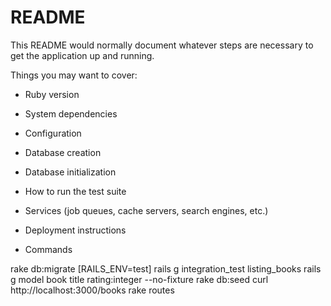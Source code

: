 # README

This README would normally document whatever steps are necessary to get the
application up and running.

Things you may want to cover:

* Ruby version

* System dependencies

* Configuration

* Database creation

* Database initialization

* How to run the test suite

* Services (job queues, cache servers, search engines, etc.)

* Deployment instructions

* Commands

rake db:migrate [RAILS_ENV=test]
rails g integration_test  listing_books
rails g model book title rating:integer --no-fixture
rake db:seed
curl http://localhost:3000/books
rake routes
